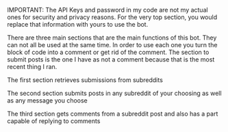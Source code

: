 IMPORTANT: The API Keys and password in my code are not my actual ones for security and privacy reasons. For the very top section, you would replace that information with yours to use the bot.

There are three main sections that are the main functions of this bot. They can not all be used at the same time. In order to use each one you turn the block of code into a comment or get rid of the comment. The section to submit posts is the one I have as not a comment because that is the most recent thing I ran.

The first section retrieves submissions from subreddits

The second section submits posts in any subreddit of your choosing as well as any message you choose

The third section gets comments from a subreddit post and also has a part capable of replying to comments
